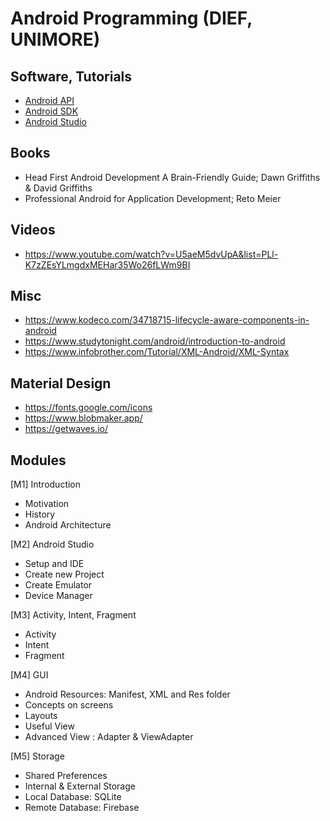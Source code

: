 # Android Programming (DIEF, UNIMORE)

## Software, Tutorials
* [Android API](https://developer.android.com/reference)
* [Android SDK](https://developer.android.com/studio/releases/platform-tools)
* [Android Studio](https://developer.android.com/studio)

## Books
* Head First Android Development A Brain-Friendly Guide; Dawn Griffiths & David Griffiths 
* Professional Android for Application Development; Reto Meier

## Videos
* https://www.youtube.com/watch?v=U5aeM5dvUpA&list=PLl-K7zZEsYLmgdxMEHar35Wo26fLWm9BI 

## Misc
* https://www.kodeco.com/34718715-lifecycle-aware-components-in-android 
* https://www.studytonight.com/android/introduction-to-android
* https://www.infobrother.com/Tutorial/XML-Android/XML-Syntax

## Material Design
* https://fonts.google.com/icons
* https://www.blobmaker.app/
* https://getwaves.io/


##  Modules

[M1] Introduction

* Motivation
* History
* Android Architecture

[M2] Android Studio	

* Setup and IDE
* Create new Project
* Create Emulator
* Device Manager

[M3] Activity, Intent, Fragment

* Activity
* Intent
* Fragment

[M4] GUI

* Android Resources: Manifest, XML and Res folder
* Concepts on screens
* Layouts
* Useful View
* Advanced View : Adapter & ViewAdapter 

[M5] Storage

* Shared Preferences
* Internal & External Storage
* Local Database: SQLite 
* Remote Database: Firebase




